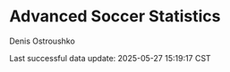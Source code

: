 # Advanced Soccer Statistics
Denis Ostroushko

<!-- gfm -->

Last successful data update: 2025-05-27 15:19:17 CST
